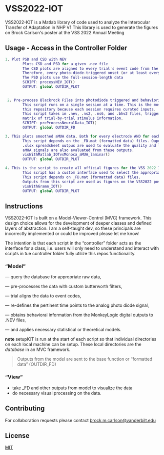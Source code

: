 # VSS2022-IOT

VSS2022-IOT is a Matlab library of code used to analyze the Interocular Transfer of Adaptation in NHP V1
This library is used to generate the figures on Brock Carlson's poster at the VSS 2022 Annual Meeting


## Usage - Access in the Controller Folder

```matlab
1. Plot PSD and CSD with NEV
        Plots CSD and PSD for a given .nev file
        The CSD plots are aligned to every trial's event code from the .nev - no stimulus information available
        Therefore, every photo-diode-triggered onset (or at least every trial start?) is included in the CSD plots
        The PSD plots use the full-session-length data
        SCRIPT: processNEV_IOT()
        OUTPUT: global OUTDIR_PLOT
        

 2. Pre-process Blackrock Files into photodiode triggered and behaviorially aligned data
        This script runs on a single session at a time. This is the most involved script in the controller file for
        this repository because each session requires curated inputs.
        This script takes in .nev, .ns2, .ns6, and .bhv2 files, triggers data to trial onset, and creates a 
        matrix of trial-by-trial stimulus information.
        SCRIPT: preProcessNeuralData_IOT()
        OUTPUT: global OUTDIR_FD

3. This plots smoothed aMUA data. Both for every electrode AND for each recordings pref ori / pref eye determination.
        This script depends on the _FD.mat (formatted data) files. Ouputs are used to update the .xlsx spreadsheets
        .xlsx spreadsheet outpus are used to evaluate the quality and laminar availability of the data.
        aMUA signals are also evaluated from these outputs. 
        visWithMatlab_IOTvsMonoca_aMUA_laminar()
        OUTPUT: global OUTDIR_PLOT

4. This is the script to create all official figures for the VSS 2022 IOT poster
        This script has a custom interface used to select the appropriate sessions with full laminar information for analysis.
        This script depends on _FD.mat (formatted data) files.
        Outputs from this script are used as figures on the VSS2022 poster.
        visWithGramm_IOT()
        OUTPUT: global OUTDIR_PLOT
```

## Instructions
VSS2022-IOT Is built on a Model-Viewer-Control (MVC) framework. This design choice allows for the development of deeper classes and defined layers of abstraction. I am a self-taught dev, so these principals are incorrectly implemented or could be improved please let me know! 

The intention is that each script in the “controller” folder acts as the interface for a class, i.e. users will only need to understand and interact with scripts in tue controller folder fully utilize this repos functionality. 

### “Model” 

  — query the database for appropriate raw data,  
  
  — pre-processes the data with custom butterworth filters, 
  
  — trial aligns the data to event codes, 
  
  — re-defines the pertinent time points to the analog photo diode signal, 
  
  — obtains behavioral information from the MonkeyLogic digital outputs to .NEV files,
   
  — and applies necessary statistical or theoretical models.

**note** 
setupIOT is run at the start of each script so that individual directories on each local machine can be setup. These local directories are the *database* in an         MVC framework.

> Outputs from the model are sent to the base function or “formatted data” (OUTDIR_FD)
  
  
### “View” 
- take _FD and other outputs from model to visualize the data
- do necessary visual processing on the data.



## Contributing
For collaboration requests please contact brock.m.carlson@vanderbilt.edu

## License
[MIT](https://choosealicense.com/licenses/mit/)
